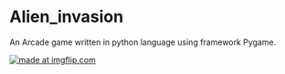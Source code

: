 # Alien_invasion
An Arcade game written in python language using framework Pygame.

<a href="https://imgflip.com/gif/2e1hyf"><img src="https://i.imgflip.com/2e1hyf.gif" title="made at imgflip.com"/></a>
